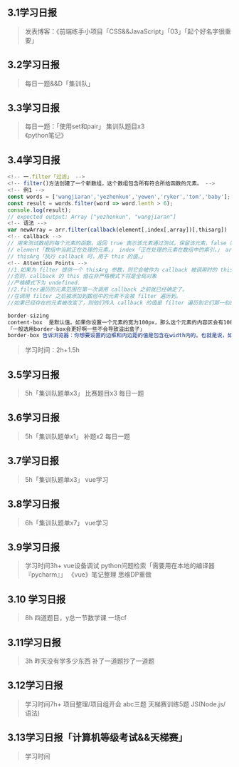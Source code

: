 ## 3.1学习日报

> 发表博客：《前端练手小项目「CSS&&JavaScript」「03」「起个好名字很重要」
> 

## 3.2学习日报

> 每日一题&&D「集训队」

## 3.3学习日报

> 每日一题：「使用set和pair」
> 集训队题目x3<br>
> 《python笔记》<br>
> 

## 3.4学习日报

```JavaScript
<!-- 一.filter「过滤」 -->
<!-- filter()方法创建了一个新数组，这个数组包含所有符合所给函数的元素。 -->
<!-- 例1 -->
const words = ['wangjiaran','yezhenkun','yewen','ryker','tom','baby'];
const result = words.filter(word => word.lenth > 6);
console.log(result);
// expected output: Array ["yezhenkun", "wangjiaran"]
<!-- 语法 -->
var newArray = arr.filter(callback(element[,index[,array])[,thisarg])
<!-- callback -->
// 用来测试数组的每个元素的函数。返回 true 表示该元素通过测试，保留该元素，false 则不保留。它接受以下三个参数：
// element「数组中当前正在处理的元素。」 index「正在处理的元素在数组中的索引。」 array「调用了 filter 的数组本身。」
// thisArg「执行 callback 时，用于 this 的值。」
<!-- Attention Points -->
//1.如果为 filter 提供一个 thisArg 参数，则它会被作为 callback 被调用时的 this 值
//否则，callback 的 this 值在非严格模式下将是全局对象
//严格模式下为 undefined.
//2.filter遍历的元素范围在第一次调用 callback 之前就已经确定了。
//在调用 filter 之后被添加到数组中的元素不会被 filter 遍历到。
//如果已经存在的元素被改变了，则他们传入 callback 的值是 filter 遍历到它们那一刻的值。被删除或从来未被赋值的元素不会被遍历到。
```

```JavaScript
border-sizing
content-box  是默认值。如果你设置一个元素的宽为100px，那么这个元素的内容区会有100px 宽，并且任何边框和内边距的宽度都会被增加到最后绘制出来的元素宽度中。
「一般选用border-box会更好啊一些不会导致溢出盒子」
border-box 告诉浏览器：你想要设置的边框和内边距的值是包含在width内的。也就是说，如果你将一个元素的width设为100px，那么这100px会包含它的border和padding，内容区的实际宽度是width减去(border + padding)的值。大多数情况下，这使得我们更容易地设定一个元素的宽高。
```

> 学习时间：2h+1.5h

## 3.5学习日报

> 5h「集训队题单x3」
> 比赛题目x3
> 每日一题

## 3.6学习日报

> 5h「集训队题单x1」
> 补题x2
> 每日一题

## 3.7学习日报

> 5h「集训队题单x3」
> vue学习

## 3.8学习日报

> 6h「集训队题单x7」
> vue学习

## 3.9学习日报

> 学习时间3h+
> vue设备调试
> python问题检索「需要用在本地的编译器『pycharm』」
> 《vue》笔记整理
> 思维DP重做

## 3.10 学习日报
> 8h
> 四道题目，y总一节数学课
> 一场cf

## 3.11学习日报
> 3h
> 昨天没有学多少东西
> 补了一道题抄了一道题

## 3.12学习日报

> 学习时间7h+
> 项目整理/项目组开会
> abc三题
> 天梯赛训练5题
> JS(Node.js/语法)

## 3.13学习日报「计算机等级考试&&天梯赛」

> 学习时间
> 

